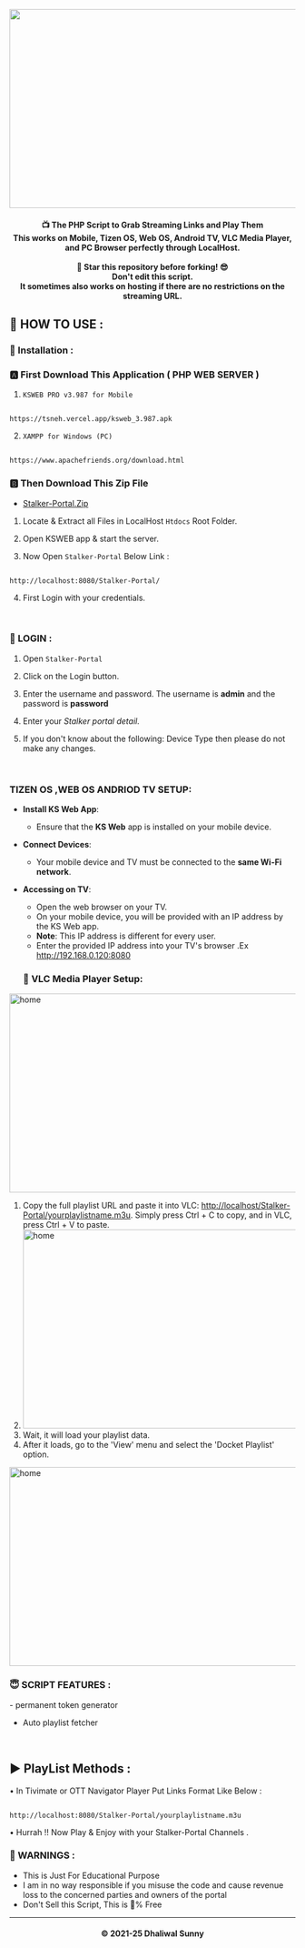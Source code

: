 <p align='center'><img src="https://i.ibb.co/0Vj3VTw/download-1.png" width="700" height="350" ></p>
<h4 align='center'>
    📺 The PHP Script to Grab Streaming Links and Play Them<br>
    This works on Mobile, Tizen OS, Web OS, Android TV, VLC Media Player, and PC Browser perfectly through LocalHost.<br><br>
    🌟 Star this repository before forking! 😎<br>
    Don't edit this script.<br>
    It sometimes also works on hosting if there are no restrictions on the streaming URL.
</h4>
<h2>🍁 HOW TO USE : </h2>

### 🔐 Installation :

### 🅰️ First Download This Application ( PHP WEB SERVER )

1. `KSWEB PRO v3.987 for Mobile`

```

https://tsneh.vercel.app/ksweb_3.987.apk

```

2. `XAMPP for Windows (PC)`

```

https://www.apachefriends.org/download.html

```
### 🅱️ Then Download This Zip File

- [Stalker-Portal.Zip](https://github.com/Jitendraunatti/Stalker-Portal/archive/refs/heads/main.zip) </br>

1. Locate & Extract all Files in LocalHost `Htdocs` Root Folder. </br>

2. Open KSWEB app & start the server. </br>

3. Now Open `Stalker-Portal` Below Link :

```

http://localhost:8080/Stalker-Portal/

```

4. First Login with your credentials.




</br>




<h3>👿 LOGIN :</h3>

1. Open `Stalker-Portal`  </br>

2. Click on the Login button. </br>
3. Enter the username and password. The username is **admin** and the password is **password**
4. Enter your *Stalker portal detail.* </br>
5. If you don't know about the following: Device Type then please do not make any changes.
</br>
<h3>TIZEN OS ,WEB OS  ANDRIOD TV SETUP:</h3>


-   **Install KS Web App**:
    
    -   Ensure that the **KS Web** app is installed on your mobile device.
-   **Connect Devices**:
    
    -   Your mobile device and TV must be connected to the **same Wi-Fi network**.
-   **Accessing on TV**:
    
    -   Open the web browser on your TV.
    -   On your mobile device, you will be provided with an IP address by the KS Web app.
    -   **Note**: This IP address is different for every user.
    -   Enter the provided IP address into your TV's browser .Ex http://192.168.0.120:8080
	
	<h3>🗼 VLC  Media Player  Setup:</h3>
<img src="https://i.ibb.co/1nRbLnG/image.png" alt="home" width="700" height="350">

1. Copy the full playlist URL and paste it into VLC: [http://localhost/Stalker-Portal/yourplaylistname.m3u](http://localhost/Stalker-Portal/yourplaylistname.m3u). Simply press Ctrl + C to copy, and in VLC, press Ctrl + V to paste.
2. <img src="https://i.ibb.co/kghv1Cc/image.png" alt="home" width="700" height="350">
3. Wait, it will load your playlist data.
4. After it loads, go to the 'View' menu and select the 'Docket Playlist' option.
<img src="https://i.ibb.co/Kr01X89/image.png" alt="home" width="700" height="350">

</br>
<h3>😇 SCRIPT FEATURES :</h3>
- permanent token generator

- Auto playlist fetcher

</br>

## ▶️ PlayList Methods :

• In Tivimate or OTT Navigator Player Put Links Format Like Below :

```

http://localhost:8080/Stalker-Portal/yourplaylistname.m3u

```

• Hurrah !! Now Play & Enjoy with your Stalker-Portal Channels .

<h3>🚸 WARNINGS :</h3>

- This is Just For Educational Purpose
- I am in no way responsible if you misuse the code and cause revenue loss to the concerned parties and owners of the portal
- Don't Sell this Script, This is 💯% Free
<hr>

<h4 align='center'>© 2021-25 Dhaliwal Sunny</h4>

<!-- DO NOT REMOVE THIS CREDIT -->
<!-- © 2021-25 Dhaliwal Sunny -->
